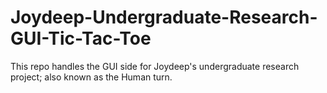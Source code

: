 # Joydeep-Undergraduate-Research-GUI-Tic-Tac-Toe
This repo handles the GUI side for Joydeep's undergraduate research project; also known as the Human turn.
